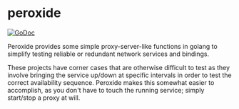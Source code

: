 peroxide
========

[![GoDoc](https://godoc.org/github.com/eapache/peroxide?status.png)](https://godoc.org/github.com/eapache/peroxide)

Peroxide provides some simple proxy-server-like functions in golang to simplify
testing reliable or redundant network services and bindings.

These projects have corner cases that are otherwise difficult to test as they
involve bringing the service up/down at specific intervals in order
to test the correct availability sequence. Peroxide makes this somewhat easier
to accomplish, as you don't have to touch the running service; simply
start/stop a proxy at will.
